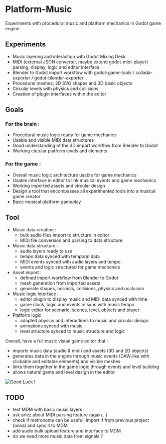 # Platform-Music
Experiments with procedural music and platform mechanics in Godot game engine

## Experiments

- Music layering and interaction with Godot Mixing Desk
- MIDI (external JSON converter, maybe extend godot-midi-player) parsing, display, logic and editor interface
- Blender to Godot import workflow with godot-game-tools / collada-exporter / godot-blender-exporter
- Procedural meshes, 2D SVG shapes and 3D basic objects
- Circular levels with physics and collisions
- Creation of plugin interfaces within the editor

## Goals

### For the brain :
- Procedural music logic ready for game mechanics
- Usable and visible MIDI data structures
- Good understanding of the 3D import workflow from Blender to Godot
- Working circular platform levels and elements

### For the game :
- Overall music logic architecture usable for game mechanics
- Usable interface in editor to link musical events and game mechanics
- Working imported assets and circular design
- Design a tool that encompasses all experimented tools into a musical game creator
- Basic musical platform gameplay

## Tool

- Music data creation : 
    - bulk audio files import to structure in editor
    - MIDI file conversion and parsing to data structure
- Music data structure :
    - audio layers ready to use
    - tempo data synced with temporal data
    - MIDI events synced with audio layers and tempo
    - events and logic structured for game mechanics
- Asset import :
    - defined import workflow from Blender to Godot
    - mesh generation from imported assets
    - generate shapes, normals, collisions, physics and occlusion
- Music logic interface :
    - editor plugin to display music and MIDI data synced with time
    - game clock, logic and events in sync with music tempo
    - logic editor for scenario, scenes, level, objects and player
- Platform logic
    - adapted physics and interactions to music and circular design
    - animations synced with music
    - level structure synced to music structure and logic

Overall, have a full music visual game editor that :
- imports music data (audio & midi) and assets (3D and 2D objects)
- generates data in the engine through music events (DAW-like with clickable and editable elements) and visible meshes
- links them together in the game logic through events and level building
- allows natural game and level design in the editor


![Good Luck !](https://media.giphy.com/media/Y2b0W3I2UnNiVuYhVc/giphy.gif "Good Luck !!")

## TODO

- test MDM with basic music layers
- ask arlez about MIDI parsing feature (again...)
- check if metronome can be useful, import if from previous project (onna) and sync it to MDM
- add audio bulk upload feature and interface to MDM
- do we need more music data from signals ?